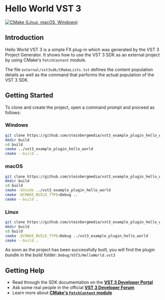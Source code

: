 # Hello World VST 3

[![CMake (Linux, macOS, Windows)](https://github.com/steinbergmedia/vst3_example_plugin_hello_world/actions/workflows/cmake.yml/badge.svg)](https://github.com/steinbergmedia/vst3_example_plugin_hello_world/actions/workflows/cmake.yml)

## Introduction

Hello World VST 3 is a simple FX plug-in which was generated by the VST 3 Project Generator. It shows how to use the VST 3 SDK as an external project by using CMake's ```FetchContent``` module.

The file ```external/vst3sdk/CMakeLists.txt``` defines the content population details as well as the command that performs the actual population of the VST 3 SDK.

## Getting Started

To clone and create the project, open a command prompt and proceed as follows:

### Windows

```sh
git clone https://github.com/steinbergmedia/vst3_example_plugin_hello_world.git
mkdir build
cd build
cmake ../vst3_example_plugin_hello_world
cmake --build .
```

### macOS

```sh
git clone https://github.com/steinbergmedia/vst3_example_plugin_hello_world.git
mkdir build
cd build
cmake -GXcode ../vst3_example_plugin_hello_world
cmake -DCMAKE_BUILD_TYPE=Debug ..
cmake --build .
```

### Linux

```sh
git clone https://github.com/steinbergmedia/vst3_example_plugin_hello_world.git
mkdir build
cd build
cmake -DCMAKE_BUILD_TYPE=Debug ../vst3_example_plugin_hello_world
cmake --build .
```

As soon as the project has been successfully built, you will find the plugin bundle in the build folder: ```Debug/VST3/HelloWorld.vst3```

## Getting Help

* Read through the SDK documentation on the **[VST 3 Developer Portal](https://steinbergmedia.github.io/vst3_dev_portal/pages/index.html)**
* Ask some real people in the official **[VST 3 Developer Forum](https://forums.steinberg.net/c/developer/103)**
* Learn more about **[CMake's ```FetchContent``` module](https://cmake.org/cmake/help/latest/module/FetchContent.html)**

